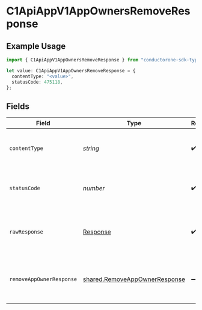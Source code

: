 # C1ApiAppV1AppOwnersRemoveResponse

## Example Usage

```typescript
import { C1ApiAppV1AppOwnersRemoveResponse } from "conductorone-sdk-typescript/sdk/models/operations";

let value: C1ApiAppV1AppOwnersRemoveResponse = {
  contentType: "<value>",
  statusCode: 475118,
};
```

## Fields

| Field                                                                                 | Type                                                                                  | Required                                                                              | Description                                                                           |
| ------------------------------------------------------------------------------------- | ------------------------------------------------------------------------------------- | ------------------------------------------------------------------------------------- | ------------------------------------------------------------------------------------- |
| `contentType`                                                                         | *string*                                                                              | :heavy_check_mark:                                                                    | HTTP response content type for this operation                                         |
| `statusCode`                                                                          | *number*                                                                              | :heavy_check_mark:                                                                    | HTTP response status code for this operation                                          |
| `rawResponse`                                                                         | [Response](https://developer.mozilla.org/en-US/docs/Web/API/Response)                 | :heavy_check_mark:                                                                    | Raw HTTP response; suitable for custom response parsing                               |
| `removeAppOwnerResponse`                                                              | [shared.RemoveAppOwnerResponse](../../../sdk/models/shared/removeappownerresponse.md) | :heavy_minus_sign:                                                                    | Empty response with a status code indicating success.                                 |